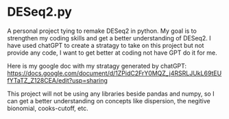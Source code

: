 # DESeq2.py
A personal project tying to remake DESeq2 in python. My goal is to strengthen my coding skills and get a better understanding of DESeq2. I have used chatGPT to create a stratagy to take on this project but not provide any code, I want to get better at coding not have GPT do it for me.

Here is my google doc with my stratagy generated by chatGPT: https://docs.google.com/document/d/1ZPidC2FrY0MQZ_j4RSRLJUkL69tEUfYTaTZ_Z128CEA/edit?usp=sharing

This project will not be using any libraries beside pandas and numpy, so I can get a better understanding on concepts like dispersion, the negitive bionomial, cooks-cutoff, etc. 
